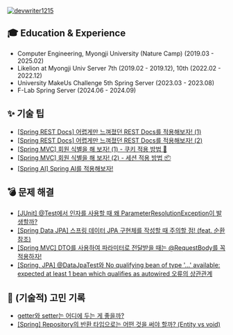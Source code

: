 [![devwriter1215](http://mazassumnida.wtf/api/v2/generate_badge?boj=devwriter1215)](https://solved.ac/devwriter1215)

## 🎓 Education & Experience
* Computer Engineering, Myongji University (Nature Camp) (2019.03 - 2025.02)
* Likelion at Myongji Univ Server 7th (2019.02 - 2019.12), 10th (2022.02 - 2022.12)
* University MakeUs Challenge 5th Spring Server (2023.03 - 2023.08)
* F-Lab Spring Server (2024.06 - 2024.09)
## ✨ 기술 팁
* [[Spring REST Docs] 어렵게만 느껴졌던 REST Docs를 적용해보자! (1)](https://devwriter.tistory.com/28)
* [[Spring REST Docs] 어렵게만 느껴졌던 REST Docs를 적용해보자! (2)](https://devwriter.tistory.com/32)
* [[Spring MVC] 회원 식별을 해 보자! (1) - 쿠키 적용 방법 🍪](https://devwriter.tistory.com/29)
* [[Spring MVC] 회원 식별을 해 보자! (2) - 세션 적용 방법 📦](https://devwriter.tistory.com/30)
* [[Spring AI] Spring AI를 적용해보자!](https://devwriter.tistory.com/39)
 
## 💣 문제 해결
* [[JUnit] @Test에서 인자를 사용할 때 왜 ParameterResolutionException이 발생할까?](https://devwriter.tistory.com/10)
* [[Spring Data JPA] 스프링 데이터 JPA 구현체를 작성할 때 주의할 점! (feat. 순환 참조)](https://devwriter.tistory.com/24)
* [[Spring MVC] DTO를 사용하여 파라미터로 전달받을 때는 @RequestBody를 꼭 적용하자!](https://devwriter.tistory.com/25)
* [[Spring, JPA] @DataJpaTest와 No qualifying bean of type '...' available: expected at least 1 bean which qualifies as autowired 오류의 상관관계](https://devwriter.tistory.com/36)

## 🤔 (기술적) 고민 기록
* [getter와 setter는 어디에 두는 게 좋을까?](https://devwriter.tistory.com/17)
* [[Spring] Repository의 반환 타입으로는 어떤 것을 써야 할까? (Entity vs void)](https://devwriter.tistory.com/27)
